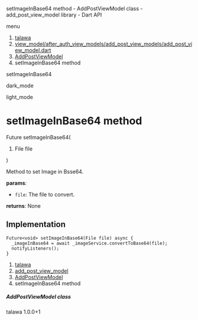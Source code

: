 




setImageInBase64 method - AddPostViewModel class - add\_post\_view\_model library - Dart API







menu

1. [talawa](../../index.html)
2. [view\_model/after\_auth\_view\_models/add\_post\_view\_models/add\_post\_view\_model.dart](../../view_model_after_auth_view_models_add_post_view_models_add_post_view_model/view_model_after_auth_view_models_add_post_view_models_add_post_view_model-library.html)
3. [AddPostViewModel](../../view_model_after_auth_view_models_add_post_view_models_add_post_view_model/AddPostViewModel-class.html)
4. setImageInBase64 method

setImageInBase64


dark\_mode

light\_mode




# setImageInBase64 method


Future<void>
setImageInBase64(

1. File file

)

Method to set Image in Bsse64.

**params**:

* `file`: The file to convert.

**returns**:
None


## Implementation

```
Future<void> setImageInBase64(File file) async {
  _imageInBase64 = await _imageService.convertToBase64(file);
  notifyListeners();
}
```

 


1. [talawa](../../index.html)
2. [add\_post\_view\_model](../../view_model_after_auth_view_models_add_post_view_models_add_post_view_model/view_model_after_auth_view_models_add_post_view_models_add_post_view_model-library.html)
3. [AddPostViewModel](../../view_model_after_auth_view_models_add_post_view_models_add_post_view_model/AddPostViewModel-class.html)
4. setImageInBase64 method

##### AddPostViewModel class





talawa
1.0.0+1






